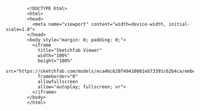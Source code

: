 
            <!DOCTYPE html>
            <html>
            <head>
              <meta name="viewport" content="width=device-width, initial-scale=1.0">
            </head>
            <body style="margin: 0; padding: 0;">
              <iframe 
                title="Sketchfab Viewer" 
                width="100%" 
                height="100%" 
                src="https://sketchfab.com/models/eca46c628f49410081eb73391c62b4ca/embed"
                frameborder="0" 
                allowfullscreen 
                allow="autoplay; fullscreen; vr">
              </iframe>
            </body>
            </html>
